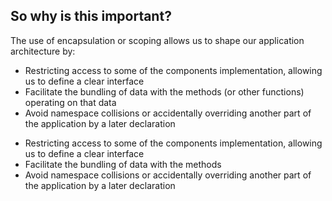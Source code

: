 ##  So why is this important?

The use of encapsulation or scoping allows us to shape our application architecture by:

<ul>
    <li class="fragment">Restricting access to some of the components implementation, allowing us to define a clear interface</li>
    <li class="fragment">Facilitate the bundling of data with the methods (or other functions) operating on that data</li>
    <li class="fragment">Avoid namespace collisions or accidentally overriding another part of the application by a later declaration</li>
</ul>

<aside class="notes">
    <ul>
        <li>Restricting access to some of the components implementation, allowing us to define a clear interface</li>
    <li>Facilitate the bundling of data with the methods</li>
    <li>Avoid namespace collisions or accidentally overriding another part of the application by a later declaration</li>
    </ul>
</aside>
